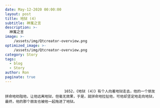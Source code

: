 ```yaml
---
date: May-12-2020 00:00:00
layout: post
title: 地狱 (4)
subtitle: 神寓之言
description: >-
  神寓之言
image: >-
    /assets/img/Qtcreator-overview.png
optimized_image: >-
    /assets/img/Qtcreator-overview.png
category: Story
tags:
  - blog
  - Story
author: Ron
paginate: true
---
```


							　　1652，《地狱 (4)》有个人向着地狱走去，他的一个朋友拼命地劝阻他，让他远离地狱，但毫无效果，于是，就拼命地拉扯他，可他却坚定地走向地狱，最终，他的那个朋友也被他一起拖进了地狱。
							
							
						